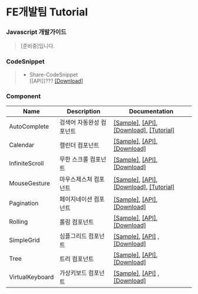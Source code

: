 # FE개발팀 Tutorial

### Javascript 개발가이드
>  [준비중]입니다.

### CodeSnippet
> - Share-CodeSnippet <br> [[API]]???
[[Download]](https://github.nhnent.com/fe/share-code-snippet)

### Component
|Name|Description|Documentation|
| ---- | ---- | ---- |
|AutoComplete|검색어 자동완성 컴포넌트|[[Sample]](https://github.nhnent.com/pages/fe/component-auto-complete/tutorial-sample1.html), [[API]](https://github.nhnent.com/pages/fe/component-auto-complete),  [[Download]](https://github.nhnent.com/fe/component-auto-complete), [[Tutorial]](https://github.nhnent.com/FE/Component-AutoComplete/wiki/Component-AutoComplete)|
|Calendar|캘린더 컴포넌트|[[Sample]](https://github.nhnent.com/pages/fe/component-calendar/tutorial-default.html), [[API]](https://github.nhnent.com/pages/fe/component-calendar/), [[Download]](https://github.nhnent.com/fe/component-calendar/)|
|InfiniteScroll|무한 스크롤 컴포넌트|[[Sample]](https://github.nhnent.com/pages/fe/component-infinite-scroll/tutorial-sample1.html), [[API]](https://github.nhnent.com/pages/fe/component-infinite-scroll/), [[Download]](https://github.nhnent.com/fe/component-infinite-scroll/)|
| MouseGesture|마우스제스쳐 컴포넌트|[[Sample]](http://github.nhnent.com/pages/fe/component-mouse-gesture/tutorial-sample_default.html), [[API]](http://github.nhnent.com/pages/fe/component-mouse-gesture/), [[Download]](https://github.nhnent.com/fe/component-mouse-gesture), [[Tutorial]](https://github.nhnent.com/fe/component-mouse-gesture/wiki)|
|Pagination|페이지네이션 컴포넌트|[[Sample]](https://github.nhnent.com/pages/fe/component-pagination/tutorial-default.html), [[API]](https://github.nhnent.com/pages/fe/component-pagination/), [[Download]](https://github.nhnent.com/fe/component-pagination/)|
|Rolling|롤링 컴포넌트|[[Sample]](https://github.nhnent.com/pages/fe/component-rolling/tutorial-index_default_nocircle.html), [[API]](https://github.nhnent.com/pages/fe/component-rolling/), [[Download]](https://github.nhnent.com/fe/component-rolling)|
|SimpleGrid|심플그리드 컴포넌트|[[Sample]](https://github.nhnent.com/pages/fe/component-simple-grid/tutorial-sample1.html), [[API]](https://github.nhnent.com/pages/fe/component-simple-grid/) , [[Download]](https://github.nhnent.com/fe/component-simple-grid)|
|Tree|트리 컴포넌트|[[Sample]](https://github.nhnent.com/pages/fe/component-tree/tutorial-index_default.html), [[API]](https://github.nhnent.com/pages/fe/component-tree/),  [[Download]](https://github.nhnent.com/fe/component-tree)|
|VirtualKeyboard|가상키보드 컴포넌트|[[Sample]](https://github.nhnent.com/pages/fe/component-virtual-keyboard/tutorial-mobile.html), [[API]](https://github.nhnent.com/pages/fe/component-virtual-keyboard/) , [[Download]](https://github.nhnent.com/fe/component-virtual-keyboard)|




